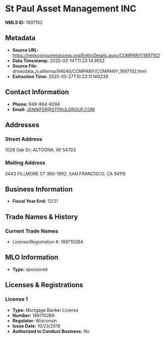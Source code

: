 # St Paul Asset Management INC

**NMLS ID:** 1897102

## Metadata
- **Source URL:** https://nmlsconsumeraccess.org/EntityDetails.aspx/COMPANY/1897102
- **Data Timestamp:** 2025-02-14T11:23:14.955Z
- **Source File:** drive/data_/california/94040/COMPANY/COMPANY_1897102.html
- **Extraction Time:** 2025-05-27T10:23:11.160239

## Contact Information
- **Phone:** 949-864-6094
- **Email:** JENNIFER@STPAULGROUP.COM

## Addresses
### Street Address
1028 Oak Dr; ALTOONA, WI 54703

### Mailing Address
2443 FILLMORE ST 380-1992; SAN FRANCISCO, CA 94115

## Business Information
- **Fiscal Year End:** 12/31

## Trade Names & History
### Current Trade Names
- License/Registration #: 1897102BA

## MLO Information
- **Type:** sponsored

## Licenses & Registrations

### License 1
- **Type:** Mortgage Banker License
- **Number:** 1897102BA
- **Regulator:** Wisconsin
- **Issue Date:** 10/23/2019
- **Authorized to Conduct Business:** No

